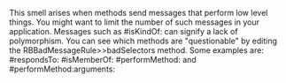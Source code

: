 This smell arises when methods send messages that perform low level things. You might want to limit the number of such messages in your application. Messages such as #isKindOf: can signify a lack of polymorphism. You can see which methods are "questionable" by editing the RBBadMessageRule>>badSelectors method. Some examples are: #respondsTo: #isMemberOf: #performMethod: and #performMethod:arguments: